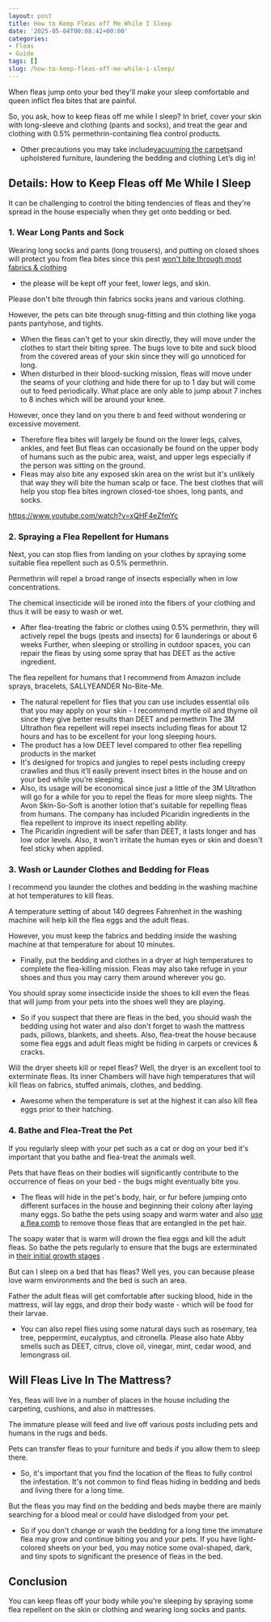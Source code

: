 ```yaml
---
layout: post
title: How to Keep Fleas off Me While I Sleep
date: '2025-05-04T00:08:42+00:00'
categories:
- Fleas
- Guide
tags: []
slug: /how-to-keep-fleas-off-me-while-i-sleep/
---
```


When fleas jump onto your bed they'll make your sleep comfortable and queen inflict flea bites that are painful.

So, you ask, how to keep fleas off me while I sleep? In brief, cover your skin with long-sleeve and clothing (pants and socks), and treat the gear and clothing with 0.5% permethrin-containing flea control products.
- Other precautions you may take include[vacuuming the carpets](https://pestpolicy.com/how-did-my-dog-get-fleas/)and upholstered furniture, laundering the bedding and clothing
Let’s dig in!
## Details: How to Keep Fleas off Me While I Sleep
It can be challenging to control the biting tendencies of fleas and they're spread in the house especially when they get onto bedding or bed.
### 1. Wear Long Pants and Sock
Wearing long socks and pants (long trousers), and putting on closed shoes will protect you from flea bites since this pest
[won't bite through most fabrics & clothing](https://pestpolicy.com/can-fleas-bite-through-clothes/)
- the please will be kept off your feet, lower legs, and skin.

Please don't bite through thin fabrics socks jeans and various clothing.

However, the pets can bite through snug-fitting and thin clothing like yoga pants pantyhose, and tights.
- When the fleas can't get to your skin directly, they will move under the clothes to start their biting spree.
The bugs love to bite and suck blood from the covered areas of your skin since they will go unnoticed for long.
- When disturbed in their blood-sucking mission, fleas will move under the seams of your clothing and hide there for up to 1 day but will come out to feed periodically.
What place are only able to jump about 7 inches to 8 inches which will be around your knee.

However, once they land on you there b and feed without wondering or excessive movement.
- Therefore flea bites will largely be found on the lower legs, calves, ankles, and feet
But fleas can occasionally be found on the upper body of humans such as the pubic area, waist, and upper legs especially if the person was sitting on the ground.
- Fleas may also bite any exposed skin area on the wrist but it's unlikely that way they will bite the human scalp or face.
The best clothes that will help you stop flea bites ingrown closed-toe shoes, long pants, and socks.

https://www.youtube.com/watch?v=xQHF4eZfmYc
### 2. Spraying a Flea Repellent for Humans
Next, you can stop flies from landing on your clothes by spraying some suitable flea repellent such as 0.5% permethrin.

Permethrin will repel a broad range of insects especially when in low concentrations.

The chemical insecticide will be ironed into the fibers of your clothing and thus it will be easy to wash or wet.
- After flea-treating the fabric or clothes using 0.5% permethrin, they will actively repel the bugs (pests and insects) for 6 launderings or about 6 weeks
Further, when sleeping or strolling in outdoor spaces, you can repair the fleas by using some spray that has DEET as the active ingredient.

The flea repellent for humans that I recommend from Amazon include sprays, bracelets, SALLYEANDER No-Bite-Me.
- The natural repellent for flies that you can use includes essential oils that you may apply on your skin - I recommend myrtle oil and thyme oil since they give better results than DEET and permethrin
The 3M Ultrathon flea repellent will repel insects including fleas for about 12 hours and has to be excellent for your long sleeping hours.
- The product has a low DEET level compared to other flea repelling products in the market
- It's designed for tropics and jungles to repel pests including creepy crawlies and thus it’ll easily prevent insect bites in the house and on your bed while you’re sleeping.
- Also, its usage will be economical since just a little of the 3M Ultrathon will go for a while for you to repel the fleas for more sleep nights.
The Avon Skin-So-Soft is another lotion that's suitable for repelling fleas from humans. The company has included Picaridin ingredients in the flea repellent to improve its insect repelling ability.
- The Picaridin ingredient will be safer than DEET, it lasts longer and has low odor levels. Also, it won't irritate the human eyes or skin and doesn't feel sticky when applied.
### 3. Wash or Launder Clothes and Bedding for Fleas
I recommend you launder the clothes and bedding in the washing machine at hot temperatures to kill fleas.

A temperature setting of about 140 degrees Fahrenheit in the washing machine will help kill the flea eggs and the adult fleas.

However, you must keep the fabrics and bedding inside the washing machine at that temperature for about 10 minutes.
- Finally, put the bedding and clothes in a dryer at high temperatures to complete the flea-killing mission.
Fleas may also take refuge in your shoes and thus you may carry them around wherever you go.

You should spray some insecticide inside the shoes to kill even the fleas that will jump from your pets into the shoes well they are playing.
- So if you suspect that there are fleas in the bed, you should wash the bedding using hot water and also don't forget to wash the mattress pads, pillows, blankets, and sheets.
Also, flea-treat the house because some flea eggs and adult fleas might be hiding in carpets or crevices & cracks.

Will the dryer sheets kill or repel fleas? Well, the dryer is an excellent tool to exterminate fleas. Its inner Chambers will have high temperatures that will kill fleas on fabrics, stuffed animals, clothes, and bedding.
- Awesome when the temperature is set at the highest it can also kill flea eggs prior to their hatching.
### 4. Bathe and Flea-Treat the Pet
If you regularly sleep with your pet such as a cat or dog on your bed it's important that you bathe and flea-treat the animals well.

Pets that have fleas on their bodies will significantly contribute to the occurrence of fleas on your bed - the bugs might eventually bite you.
- The fleas will hide in the pet's body, hair, or fur before jumping onto different surfaces in the house and beginning their colony after laying many eggs.
So bathe the pets using soapy and warm water and also
[use a flea comb](https://pestpolicy.com/best-flea-comb-for-cats/)
to remove those fleas that are entangled in the pet hair.

The soapy water that is warm will drown the flea eggs and kill the adult fleas. So bathe the pets regularly to ensure that the bugs are exterminated in
[their initial growth stages](https://pestpolicy.com/flea-life-cycle/)
.

But can I sleep on a bed that has fleas? Well yes, you can because please love warm environments and the bed is such an area.

Father the adult fleas will get comfortable after sucking blood, hide in the mattress, will lay eggs, and drop their body waste - which will be food for their larvae.
- You can also repel flies using some natural days such as rosemary, tea tree, peppermint, eucalyptus, and citronella.
Please also hate Abby smells such as DEET, citrus, clove oil, vinegar, mint, cedar wood, and lemongrass oil.
## Will Fleas Live In The Mattress?
Yes, fleas will live in a number of places in the house including the carpeting, cushions, and also in mattresses.

The immature please will feed and live off various posts including pets and humans in the rugs and beds.

Pets can transfer fleas to your furniture and beds if you allow them to sleep there.
- So, it's important that you find the location of the fleas to fully control the infestation.
It's not common to find fleas hiding in bedding and beds and living there for a long time.

But the fleas you may find on the bedding and beds maybe there are mainly searching for a blood meal or could have dislodged from your pet.
- So if you don't change or wash the bedding for a long time the immature flea may grow and continue biting you and your pets.
If you have light-colored sheets on your bed, you may notice some oval-shaped, dark, and tiny spots to significant the presence of fleas in the bed.
## Conclusion
You can keep fleas off your body while you're sleeping by spraying some flea repellent on the skin or clothing and wearing long socks and pants.
